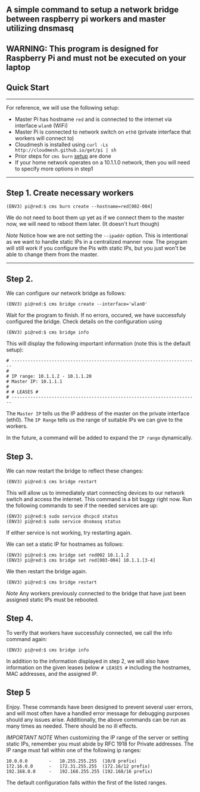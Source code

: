 ## A simple command to setup a network bridge between raspberry pi workers and master utilizing dnsmasq
WARNING: This program is designed for Raspberry Pi and must not be executed on your laptop
---
##  Quick Start
---
For reference, we will use the following setup:
* Master Pi has hostname `red` and is connected to the internet via interface `wlan0` (WiFi)
* Master Pi is connected to network switch on `eth0` (private interface that workers will connect to)
* Cloudmesh is installed using `curl -Ls http://cloudmesh.github.io/get/pi | sh`
* Prior steps for `cms burn` [setup](https://github.com/cloudmesh/cloudmesh-pi-burn) are done
* If your home network operates on a 10.1.1.0 network, then you will need to specify more options in step1

---
## Step 1. Create necessary workers
```
(ENV3) pi@red:$ cms burn create --hostname=red[002-004]
```
We do not need to boot them up yet as if we connect them to the master now, we will need to reboot them later. (It doesn't hurt though)

*Note* 
Notice how we are not setting the `--ipaddr` option. This is intentional as we want to handle static IPs in a centralized manner now. The program will still work if you configure the Pis with static IPs, but you just won't be able to change them from the master.

---

## Step 2.

We can configure our network bridge as follows:
```
(ENV3) pi@red:$ cms bridge create --interface='wlan0'
```

Wait for the program to finish. If no errors, occured, we have successfuly configured the bridge. Check details on the configuration using 
```
(ENV3) pi@red:$ cms bridge info
```

This will display the following important information (note this is the default setup):
```
# ----------------------------------------------------------------------
# 
# IP range: 10.1.1.2 - 10.1.1.20
# Master IP: 10.1.1.1
# 
# # LEASES #
# ----------------------------------------------------------------------
```

The `Master IP` tells us the IP address of the master on the private interface (eth0).
The `IP Range` tells us the range of suitable IPs we can give to the workers.

In the future, a command will be added to expand the `IP range` dynamically.

## Step 3.

We can now restart the bridge to reflect these changes:
```
(ENV3) pi@red:$ cms bridge restart
```
This will allow us to immediately start connecting devices to our network switch and access the internet. This command is a bit buggy right now. Run the following commands to see if the needed services are up:

```
(ENV3) pi@red:$ sudo service dhcpcd status
(ENV3) pi@red:$ sudo service dnsmasq status
```
If either service is not working, try restarting again.

We can set a static IP for hostnames as follows:
```
(ENV3) pi@red:$ cms bridge set red002 10.1.1.2
(ENV3) pi@red:$ cms bridge set red[003-004] 10.1.1.[3-4]
```
We then restart the bridge again.
```
(ENV3) pi@red:$ cms bridge restart
```

*Note*
Any workers previously connected to the bridge that have just been assigned static IPs must be rebooted.

## Step 4.
To verify that workers have successfuly connected, we call the info command again:
```
(ENV3) pi@red:$ cms bridge info
```
In addition to the information displayed in step 2, we will also have information on the given leases below `# LEASES #` including the hostnames, MAC addresses, and the assigned IP.

## Step 5
Enjoy. These commands have been designed to prevent several user errors, and will most often have a handled error message for debugging purposes should any issues arise. Additionally, the above commands can be run as many times as needed. There should be no ill effects. 




*IMPORTANT NOTE*
When customizing the IP range of the server or setting static IPs, remember you must abide by RFC 1918 for Private addresses. The IP range must fall within one of the following ip ranges:
```
10.0.0.0        -   10.255.255.255  (10/8 prefix)
172.16.0.0      -   172.31.255.255  (172.16/12 prefix)
192.168.0.0     -   192.168.255.255 (192.168/16 prefix)
```
The default configuration falls within the first of the listed ranges.

